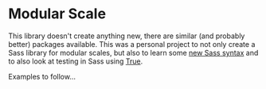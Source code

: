 # Modular Scale

This library doesn't create anything new, there are similar (and probably better) packages available. This was a personal project to not only create a Sass library for modular scales, but also to learn some [new Sass syntax](https://sass-lang.com/documentation/at-rules/use) and to also look at testing in Sass using [True](https://www.npmjs.com/package/sass-true).

Examples to follow...